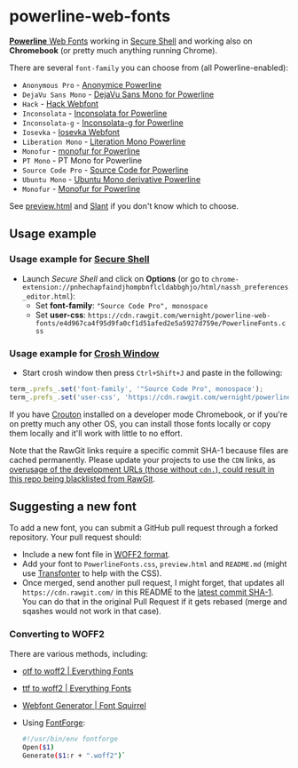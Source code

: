 # powerline-web-fonts

[**Powerline** Web Fonts](https://github.com/powerline/fonts) working in [Secure Shell](https://chrome.google.com/webstore/detail/secure-shell/pnhechapfaindjhompbnflcldabbghjo) and working also on **Chromebook** (or pretty much anything running Chrome).

There are several `font-family` you can choose from (all Powerline-enabled):

  * `Anonymous Pro` - [Anonymice
    Powerline](https://github.com/powerline/fonts/tree/master/AnonymousPro)
  * `DejaVu Sans Mono` -
    [DejaVu Sans Mono for Powerline](https://github.com/powerline/fonts/tree/master/DejaVuSansMono)
  * `Hack` - [Hack Webfont](https://github.com/chrissimpkins/Hack)
  * `Inconsolata` - [Inconsolata for
    Powerline](https://github.com/powerline/fonts/tree/master/Inconsolata)
  * `Inconsolata-g` - [Inconsolata-g for
    Powerline](https://github.com/powerline/fonts/tree/master/Inconsolata-g)
  * `Iosevka` - [Iosevka Webfont](https://github.com/be5invis/Iosevka)
  * `Liberation Mono` - [Literation Mono
    Powerline](https://github.com/powerline/fonts/tree/master/LiberationMono)
  * `Monofur` - [monofur for
    Powerline](https://github.com/powerline/fonts/tree/master/Monofur)
  * `PT Mono` - PT Mono for Powerline
  * `Source Code Pro` - [Source Code for Powerline](https://github.com/powerline/fonts/tree/master/SourceCodePro)
  * `Ubuntu Mono` - [Ubuntu Mono derivative
    Powerline](https://github.com/powerline/fonts/tree/master/UbuntuMono)
  * `Monofur` - [Monofur for Powerline](https://github.com/powerline/fonts/tree/master/Monofur)
    

See [preview.html](https://rawgit.com/wernight/powerline-web-fonts/master/preview.html) and [Slant](http://www.slant.co/topics/67/~programming-fonts) if you don't know which to choose.

## Usage example

### Usage example for [Secure Shell](https://chrome.google.com/webstore/detail/secure-shell/pnhechapfaindjhompbnflcldabbghjo)

  - Launch *Secure Shell* and click on **Options**
    (or go to `chrome-extension://pnhechapfaindjhompbnflcldabbghjo/html/nassh_preferences_editor.html`):
      - Set **font-family**: `"Source Code Pro", monospace`
      - Set **user-css**: `https://cdn.rawgit.com/wernight/powerline-web-fonts/e4d967ca4f95d9fa0cf1d51afed2e5a5927d759e/PowerlineFonts.css`

### Usage example for [Crosh Window](https://chrome.google.com/webstore/detail/crosh-window/nhbmpbdladcchdhkemlojfjdknjadhmh)

  - Start crosh window then press `Ctrl+Shift+J` and paste in the following:

```js
term_.prefs_.set('font-family', '"Source Code Pro", monospace');
term_.prefs_.set('user-css', 'https://cdn.rawgit.com/wernight/powerline-web-fonts/e4d967ca4f95d9fa0cf1d51afed2e5a5927d759e/PowerlineFonts.css');
```

If you have [Crouton](https://github.com/dnschneid/crouton) installed on a developer mode Chromebook,
or if you're on pretty much any other OS, you can install those fonts locally or copy them locally
and it'll work with little to no effort.

Note that the RawGit links require a specific commit SHA-1 because files are cached permanently. Please update your projects to use the `CDN` links, as [overusage of the development URLs (those without `cdn.`), could result in this repo being blacklisted from RawGit](https://github.com/rgrove/rawgit/wiki/Frequently-Asked-Questions).

## Suggesting a new font

To add a new font, you can submit a GitHub pull request through a forked repository. Your pull request should:

  - Include a new font file in [WOFF2 format](https://gist.github.com/sergejmueller/cf6b4f2133bcb3e2f64a).
  - Add your font to `PowerlineFonts.css`, `preview.html` and `README.md` (might use [Transfonter](http://transfonter.org/) to help with the CSS).
  - Once merged, send another pull request, I might forget, that updates all `https://cdn.rawgit.com/` in this README to the [latest commit SHA-1](https://github.com/wernight/powerline-web-fonts/commits/master). You can do that in the original Pull Request if it gets rebased (merge and sqashes would not work in that case).

### Converting to WOFF2

There are various methods, including:

  * [otf to woff2 | Everything Fonts](https://everythingfonts.com/otf-to-woff2)
  * [ttf to woff2 | Everything Fonts](https://everythingfonts.com/ttf-to-woff2)
  * [Webfont Generator | Font Squirrel](https://www.fontsquirrel.com/tools/webfont-generator)
  * Using [FontForge](https://fontforge.github.io/en-US/):
        
    ```bash
    #!/usr/bin/env fontforge
    Open($1)
    Generate($1:r + ".woff2")`
    ```
